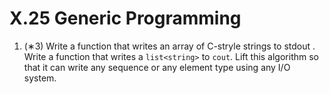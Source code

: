 # X.25 Generic Programming

1. (∗3) Write a function that writes an array of C-stryle strings to stdout . Write a function that writes a `list<string>` to `cout`. Lift this algorithm so that it can write any sequence or any element type using any I/O system.